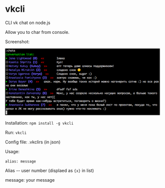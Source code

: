 vkcli
=====

CLI vk chat on node.js

Allow you to char from console.

Screenshot:

![ScreenShot](https://raw.githubusercontent.com/Corey-Maler/vkcli/master/screenshot.png)

Installation: ```npm install -g vkcli```

Run: ```vkcli```

Config file: .vkclirs (in json)

Usage:

```alias: message```

Alias -- user number (displaed as ```{x}``` in list)

message: your message
